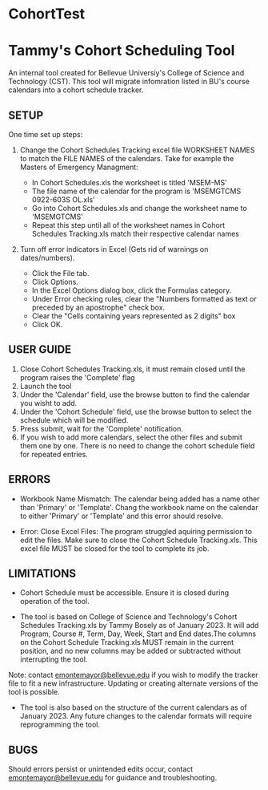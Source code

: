 # CohortTest

Tammy's Cohort Scheduling Tool 
==============
An internal tool created for Bellevue Universiy's College of Science and Technology (CST).
This tool will migrate infomration listed in BU's course calendars into a cohort schedule tracker.


SETUP
-----------------------------------------------------------------------------------------	
One time set up steps:
1. Change the Cohort Schedules Tracking excel file WORKSHEET NAMES to match the FILE NAMES of the calendars. Take for example the Masters of Emergency Managment:
	- In Cohort Schedules.xls the worksheet is titled 'MSEM-MS'
	- The file name of the calendar for the program is 'MSEMGTCMS 0922-603S OL.xls'
	- Go into Cohort Schedules.xls and change the worksheet name to 'MSEMGTCMS'
	- Repeat this step until all of the worksheet names in Cohort Schedules 
	  Tracking.xls match their respective calendar names
	
2. Turn off error indicators in Excel (Gets rid of warnings on dates/numbers).
	- Click the File tab.
	- Click Options.
	- In the Excel Options dialog box, click the Formulas category.
	- Under Error checking rules, clear the "Numbers formatted as text or preceded by 
	  an apostrophe" check box.
	- Clear the "Cells containing years represented as 2 digits" box 
	- Click OK.

USER GUIDE
-----------------------------------------------------------------------------------------
1. Close Cohort Schedules Tracking.xls, it must remain closed until the program raises the 'Complete' flag
2. Launch the tool
3. Under the 'Calendar' field, use the browse button to find the calendar you wisht to add.
4. Under the 'Cohort Schedule' field, use the browse button to select the schedule which will be modified.
5. Press submit, wait for the 'Complete' notification.
6. If you wish to add more calendars, select the other files and submit them one by one. There is no need to change the cohort schedule field for repeated entries. 

ERRORS
-----------------------------------------------------------------------------------------	
- Workbook Name Mismatch: The calendar being added has a name other than 'Primary' or 
  'Template'. Chang the workbook name on the calendar to either 'Primary' or 'Template' and this error should resolve. 

- Error: Close Excel Files: The program struggled aquiring permission to edit the files. Make sure to close the Cohort Schedule Tracking.xls. This excel file MUST be closed for the tool to complete its job.

LIMITATIONS
-----------------------------------------------------------------------------------------	
- Cohort Schedule must be accessible. Ensure it is closed during operation of the tool.
	
- The tool is based on College of Science and Technology's Cohort Schedules Tracking.xls by Tammy Bosely as of January 2023. It will add Program, Course #, Term, Day, Week, Start and End dates.The columns on the Cohort Schedule Tracking.xls MUST remain in the current position, and no new columns may be added or subtracted without interrupting the tool. 

Note: contact emontemayor@bellevue.edu if you wish to modify the tracker file to fit a new infrastructure. Updating or creating alternate versions of the tool is possible.
		
- The tool is also based on the structure of the current calendars as of January 2023. Any future changes to the calendar formats will require reprogramming the tool.

BUGS
-----------------------------------------------------------------------------------------	
Should errors persist or unintended edits occur, contact emontemayor@bellevue.edu for guidance and troubleshooting. 